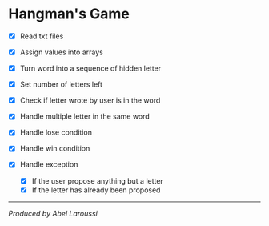# Hangman's Game

- [x] Read txt files

- [x] Assign values into arrays

- [x] Turn word into a sequence of hidden letter

- [x] Set number of letters left

- [x] Check if letter wrote by user is in the word

- [x] Handle multiple letter in the same word

- [x] Handle lose condition

- [x] Handle win condition

- [x] Handle exception
    - [x] If the user propose anything but a letter
    - [x] If the letter has already been proposed

---

*Produced by Abel Laroussi*